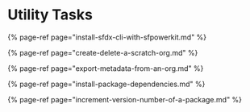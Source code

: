 # Utility Tasks

{% page-ref page="install-sfdx-cli-with-sfpowerkit.md" %}

{% page-ref page="create-delete-a-scratch-org.md" %}

{% page-ref page="export-metadata-from-an-org.md" %}

{% page-ref page="install-package-dependencies.md" %}

{% page-ref page="increment-version-number-of-a-package.md" %}

